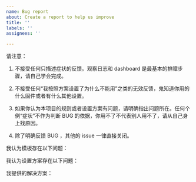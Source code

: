 ```yaml
---
name: Bug report
about: Create a report to help us improve
title: ''
labels: ''
assignees: ''

---
```


请注意：

1. 不接受任何只描述症状的反馈。观察日志和 dashboard 是最基本的排障步骤，请自己学会完成。

2. 不接受任何“我按照方案设置了为什么不能用”之类的无效反馈，鬼知道你用的什么固件或者有什么其他设置。

3. 如果你认为本项目的规则或者设置方案有问题，请明确指出问题所在。任何个例“症状”不作为判断 BUG 的依据，你用不了不代表别人用不了，请从自己身上找原因。

4. 除了明确反馈 BUG ，其他的 issue 一律直接关闭。


我认为模板存在以下问题：  


我认为设置方案存在以下问题：


我提供的解决方案：
